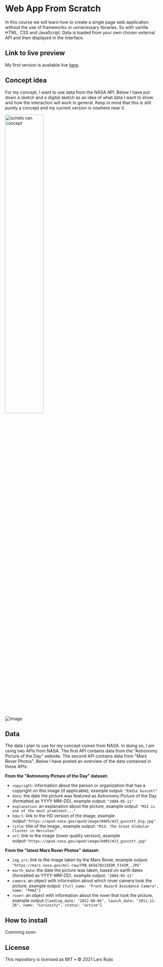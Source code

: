 # Web App From Scratch

In this course we will learn how to create a single page web application without the use of frameworks or unnecessary libraries. So with vanilla HTML, CSS and JavaScript. Data is loaded from your own chosen external API and then displayed in the interface.

## Link to live preview

My first version is available live [here](https://pictures-from-space.netlify.app/).

## Concept idea

For my concept, I want to use data from the NASA API. Below I have put down a sketch and a digital sketch as an idea of what data I want to show and how the interaction will work in general. Keep in mind that this is still purely a concept and my current version is nowhere near it.

<img width="50%" alt="schets van concept" src="https://user-images.githubusercontent.com/60745347/107011834-7e80eb00-6798-11eb-96db-6ced7cfd4d46.JPG" />

![image](https://user-images.githubusercontent.com/60745347/107009754-bfc3cb80-6795-11eb-8a85-6db245c938f6.png)

## Data

The data I plan to use for my concept comes from NASA. In doing so, I am using two APIs from NASA. The first API contains data from the "Astronomy Picture of the Day" website. The second API contains data from "Mars Rover Photos". Below I have posted an overview of the data contained in these APIs:

**From the "Astronomy Picture of the Day" dataset:**

- `copyright`: information about the person or organization that has a copyright on this image (if applicable), example output: `"Eddie Guscott"`
- `date`: the date the picture was featured as Astronomy Picture of the Day (formatted as YYYY-MM-DD), example output: `"2004-05-11"`
- `explanation`: an explanation about the picture, example output: `"M13 is one of the most prominent..."`
- `hdurl`: link to the HD version of the image, example output:`"https://apod.nasa.gov/apod/image/0405/m13_guscott_big.jpg"`
- `title`: title of the image., example output: `"M13: The Great Globular Cluster in Hercules"`
- `url`: link to the image (lower quality version), example output:`"https://apod.nasa.gov/apod/image/0405/m13_guscott.jpg"`

**From the "latest Mars Rover Photos" dataset:**

- `img_src`: link to the image taken by the Mars Rover, example output: `"https://mars.nasa.gov/msl-raw/FRB_665678231EDR_F341M_.JPG"`
- `earth_date`: the date the picture was taken, based on earth dates (formatted as YYYY-MM-DD), example output: `"2004-05-11"`
- `camera`: an object with information about which rover camera took the picture, example output: `{full_name: "Front Hazard Avoidance Camera", name: "FHAZ"}`
- `rover`: an object with information about the rover that took the picture, example output:`{landing_date: "2012-08-06", launch_date: "2011-11-26", name: "Curiosity", status: "active"}`

## How to install

Comming soon

## License

This repository is licensed as MIT • ©️ 2021 Lars Ruijs

<!-- Add a link to your live demo in Github Pages 🌐-->

<!-- ☝️ replace this description with a description of your own work -->

<!-- replace the code in the /docs folder with your own, so you can showcase your work with GitHub Pages 🌍 -->

<!-- Add a nice poster image here at the end of the week, showing off your shiny frontend 📸 -->

<!-- Maybe a table of contents here? 📚 -->

<!-- How about a section that describes how to install this project? 🤓 -->

<!-- ...but how does one use this project? What are its features 🤔 -->

<!-- What external data source is featured in your project and what are its properties 🌠 -->

<!-- Maybe a checklist of done stuff and stuff still on your wishlist? ✅ -->

<!-- How about a license here? 📜 (or is it a licence?) 🤷 -->
